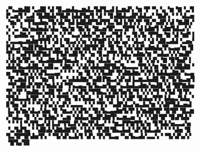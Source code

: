 ▞▚▃▆▟█▝▃▟█▝▟▝▉▃▅▟▄▃▆▟▃▜▟▜▃▟▐▃▆▟▚▝▆▝▛▝▚▝▄▝▆▝▇▝▃▜▛▃▅▜▝▃▟▝█▟█▟▞▜▙▛▐▟▟▜▅▜▝▟▝▝▊▟█▟▃▟▛▟▟▃▞▝▇▟▚▝▝▝▟▃▅▝▆▞▚▝▜▜▄▟▅▞▜▞▟▞▜▟▐▟█▟▛▜▟▜▜▃▜▟▐▞▛▞▛▝▉▞▚▟▛▞▟▝▇▟▊▞▚▝▃▝▅▞▅▟▅▟▞▟▄▝▆▞▆▝▇▞▙▝▇▃▅▜▛▃▃▜▛▜▝▟▐▟▆▜▝▟▆▜▟▃▞▞▚▝▄▟▇▞▃▝▛▞▄▞▄▝▞▝▚▃▞▟▟▞▚▞▛▃▞▜▟▝▃▝▊▞▙▝▛▜▅▝▇▝▟▝▆▛▐▞▃▃▄▃▆▟▆▜▜▜▝▟▐▝▉▃▞▞▅▝▞▛▇▛▐▞▟▞▄▞▝▟▃▞▝▟▝▟▉▃▟▟▝▃▅▞▛▟▃▞▅▟▊▛▇▟▃▞▄▞▚▞▞▟▞▟█▜▛▟▚▝▉▝▆▝▟▞▟▟▚▟▆▟▄▜▚▃▄▞▆▝▊▜▚▝▚▟▜▜▟▛▇▟▝▜▜▟▚▟▊▜▞▝▅▝▊▃▛▜▚▜▟▃▚▟▆▞▆▝▚▟▄▞▞▞▅▟▛▞▟▞▙▜▛▃▝▟▃▟▇▟▅▜▅▃▙▝▝▟▄▝▟▃▙▝▃▞▝▞▃▝▉▝▞▟▚▝▇▝▉▜▅▛▐▟▟▞▙▃▟▟█▃▚▟▊▃▝▟▇▞▝▞▟▞▟▟▄▟█▜▙▞▙▃▃▃▜▜▞▞▆▝▇▞▞▟█▟▇▝▅▝▜▜▙▞▞▞▟▜▃▃▄▞▝▝▝▝▅▝█▝▞▞▙▟▛▝▛▟▇▟▆▞▚▜▚▜▟▟▄▟▇▞▚▃▄▝▛▃▆▟▐▜▝▝▆▞▜▝▝▃▚▟▟▟▇▞▚▟▊▛▇▃▞▟▚▟▐▃▆▃▙▟█▝▊▞▜▞▙▃▅▜▝▜▚▟▉▟▚▜▛▞▆▟▞▟▝▜▚▃▄▃▜▞▙▃▅▜▄▞▚▃▙▟▃▟▆▞▅▟█▝▟▝█▛▇▟▅▜▚▞▛▝▅▟▇▃▚▟█▝▛▃▞▞▝▟▜▞▜▜▙▃▚▜▙▜▅▜▞▜▝▞▞▞▜▝▚▜▟▝▊▜▚▜▜▟▃▃▙▜▛▃▚▞▞▝▛▜▙▝▊▞▙▟▃▝▟▝▛▛▐▝▞▟▛▝▉▟▄▞▛▛▐▟▄▃▜▟▄▝▊▜▅▝▟▝▝▝▚▜▚▞▞▃▛▞▃▃▃▝▝▞▝▜▚▝▚▟▛▟▃▞▅▃▙▞▆▝▞▟▛▜▟▃▅▟▐▃▜▞▆▞▟▃▞▟▅▝▊▝▆▃▞▞▟▜▞▝▉▞▙▃▄▟▆▜▞▛▐▞▆▟█▜▛▝▉▜▛▝█▃▆▞▚▟▃▝▊▝▞▃▜▟▆▞▝▃▆▝▟▟▄▞▙▟▛▟▇▜▚▃▆▃▅▝▞▝▞▟▊▜▛▝▉▟▜▟▞▝▝▝▐▝▚▜▜▃▞▟▐▃▛▜▜▃▛▞▅▞▛▟▃▞▝▝▆▃▛▛▇▜▜▞▅▝▊▜▟▞▅▃▃▞▅▝▃▜▟▜▄▝▝▟▉▟▞▟▇▟▇▜▚▝▐▟▞▝▛▟▊▜▙▃▙▟▝▟▚▜▟▃▟▞▝▝▝▟▅▝▉▜▃▜▛▜▛▟▅▜▚▝▝▜▞▟▚▃▙▜▝▟▚▝▛▞▜▃▄▝▚▞▙▃▟▞▃▃▚▝▝▜▞▟▚▞▞▝█▜▄▜▉
